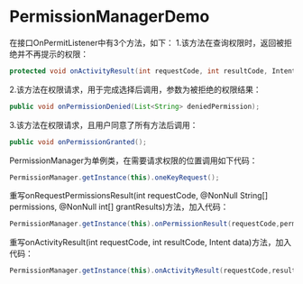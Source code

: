 # PermissionManagerDemo
在接口OnPermitListener中有3个方法，如下：
1.该方法在查询权限时，返回被拒绝并不再提示的权限：
```java
protected void onActivityResult(int requestCode, int resultCode, Intent data)；
```
2.该方法在权限请求，用于完成选择后调用，参数为被拒绝的权限结果：
```java
public void onPermissionDenied(List<String> deniedPermission);
```
3.该方法在权限请求，且用户同意了所有方法后调用：
```java
public void onPermissionGranted();
```
PermissionManager为单例类，在需要请求权限的位置调用如下代码：
```java
PermissionManager.getInstance(this).oneKeyRequest();
```
重写onRequestPermissionsResult(int requestCode, @NonNull String[] permissions, @NonNull int[] grantResults)方法，加入代码：
```java
PermissionManager.getInstance(this).onPermissionResult(requestCode,permissions,grantResults);
```
重写onActivityResult(int requestCode, int resultCode, Intent data)方法，加入代码：
```java
PermissionManager.getInstance(this).onActivityResult(requestCode,resultCode,data);
```
